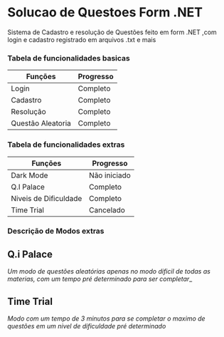 # Solucao de Questoes Form .NET
Sistema de Cadastro e resolução de Questões feito em form .NET ,com login e cadastro registrado em arquivos .txt e mais

### Tabela de funcionalidades basicas
|Funções|Progresso|
|-------|---------|
|Login|Completo|
|Cadastro|Completo|
|Resolução|Completo|
|Questão Aleatoria|Completo|

### Tabela de funcionalidades extras
|Funções|Progresso|
|-------|---------|
|Dark Mode|Não iniciado|
|Q.I Palace|Completo|
|Niveis de Dificuldade|Completo|
|Time Trial|Cancelado|

### Descrição de Modos extras 

## Q.i Palace
_Um modo de questões aleatórias apenas no modo dificil de todas as materias, com um tempo pré determinado para ser completar__ 

## Time Trial
_Modo com um tempo de 3 minutos para se completar o maximo de questões em um nivel de dificuldade pré determinado_

